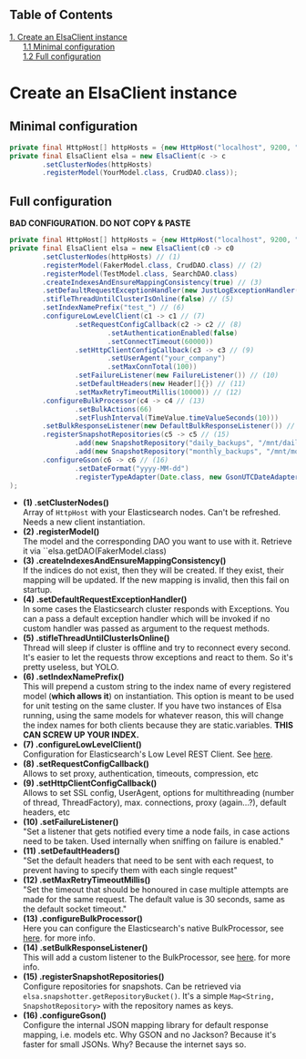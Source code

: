 ## Table of Contents
[1. Create an ElsaClient instance](#create-an-elsaclient-instance)<br>
&nbsp;&nbsp;&nbsp;&nbsp;&nbsp;&nbsp;[1.1 Minimal configuration](#minimal-configuration)<br>
&nbsp;&nbsp;&nbsp;&nbsp;&nbsp;&nbsp;[1.2 Full configuration](#full-configuration)<br>
# Create an ElsaClient instance
## Minimal configuration

```JAVA
private final HttpHost[] httpHosts = {new HttpHost("localhost", 9200, "http")};
private final ElsaClient elsa = new ElsaClient(c -> c
        .setClusterNodes(httpHosts)
        .registerModel(YourModel.class, CrudDAO.class));
```

## Full configuration

**BAD CONFIGURATION. DO NOT COPY & PASTE**


```JAVA
private final HttpHost[] httpHosts = {new HttpHost("localhost", 9200, "http")};
private final ElsaClient elsa = new ElsaClient(c0 -> c0
        .setClusterNodes(httpHosts) // (1)
        .registerModel(FakerModel.class, CrudDAO.class) // (2)
        .registerModel(TestModel.class, SearchDAO.class)
        .createIndexesAndEnsureMappingConsistency(true) // (3)
        .setDefaultRequestExceptionHandler(new JustLogExceptionHandler()) // (4)
        .stifleThreadUntilClusterIsOnline(false) // (5)
        .setIndexNamePrefix("test_") // (6)
        .configureLowLevelClient(c1 -> c1 // (7)
                .setRequestConfigCallback(c2 -> c2 // (8)
                        .setAuthenticationEnabled(false)
                        .setConnectTimeout(60000))
                .setHttpClientConfigCallback(c3 -> c3 // (9)
                        .setUserAgent("your_company")
                        .setMaxConnTotal(100))
                .setFailureListener(new FailureListener()) // (10)
                .setDefaultHeaders(new Header[]{}) // (11)
                .setMaxRetryTimeoutMillis(10000)) // (12)
        .configureBulkProcessor(c4 -> c4 // (13)
                .setBulkActions(66)
                .setFlushInterval(TimeValue.timeValueSeconds(10)))
        .setBulkResponseListener(new DefaultBulkResponseListener()) // (14)
        .registerSnapshotRepositories(c5 -> c5 // (15)
                .add(new SnapshotRepository("daily_backups", "/mnt/daily_backups"))
                .add(new SnapshotRepository("monthly_backups", "/mnt/monthly_backups")))
        .configureGson(c6 -> c6 // (16)
                .setDateFormat("yyyy-MM-dd")
                .registerTypeAdapter(Date.class, new GsonUTCDateAdapter()))
);
```


* **(1) .setClusterNodes()**<br>
Array of `HttpHost` with your Elasticsearch nodes. Can't be refreshed. Needs a new client instantiation.
* **(2) .registerModel()**<br>
The model and the corresponding DAO you want to use with it. Retrieve it via ``elsa.getDAO(FakerModel.class)
* **(3) .createIndexesAndEnsureMappingConsistency()**<br>
If the indices do not exist, then they will be created. If they exist, their mapping will be updated. If the new mapping is invalid, then this fail on startup.
* **(4) .setDefaultRequestExceptionHandler()**<br>
In some cases the Elasticsearch cluster responds with Exceptions. You can a pass a default exception handler which will be invoked if no custom handler was passed as argument to the request methods.
* **(5) .stifleThreadUntilClusterIsOnline()**<br>
Thread will sleep if cluster is offline and try to reconnect every second. It's easier to let the requests throw exceptions and react to them. So it's pretty useless, but YOLO.
* **(6) .setIndexNamePrefix()**<br>
This will prepend a custom string to the index name of every registered model (**which allows it**) on instantiation. This option is meant to be used for unit testing on the same cluster. If you have two instances of Elsa running, using the same models for whatever reason, this will change the index names for both clients because they are static.variables. **THIS CAN SCREW UP YOUR INDEX.**
* **(7) .configureLowLevelClient()**<br>
Configuration for Elasticsearch's Low Level REST Client. See [ here](https://www.elastic.co/guide/en/elasticsearch/client/java-rest/current/java-rest-low.html).
* **(8) .setRequestConfigCallback()**<br>
Allows to set proxy, authentication, timeouts, compression, etc
* **(9) .setHttpClientConfigCallback()**<br>
Allows to set SSL config, UserAgent, options for multithreading (number of thread, ThreadFactory), max. connections, proxy (again...?), default headers, etc
* **(10) .setFailureListener()**<br>
"Set a listener that gets notified every time a node fails, in case actions need to be taken. Used internally when sniffing on failure is enabled."
* **(11) .setDefaultHeaders()**<br>
"Set the default headers that need to be sent with each request, to prevent having to specify them with each single request"
* **(12) .setMaxRetryTimeoutMillis()**<br>
"Set the timeout that should be honoured in case multiple attempts are made for the same request. The default value is 30 seconds, same as the default socket timeout."
* **(13) .configureBulkProcessor()**<br>
Here you can configure the Elasticsearch's native BulkProcessor, see
[ here](https://www.elastic.co/guide/en/elasticsearch/client/java-api/current/java-docs-bulk-processor.html). for more info.
* **(14) .setBulkResponseListener()**<br>
This will add a custom listener to the BulkProcessor, see
[ here](https://www.elastic.co/guide/en/elasticsearch/client/java-api/current/java-docs-bulk-processor.html). for more info.
* **(15) .registerSnapshotRepositories()**<br>
Configure repositories for snapshots. Can be retrieved via `elsa.snapshotter.getRepositoryBucket()`. It's a simple `Map<String, SnapshotRepository>` with the repository names as keys.
* **(16) .configureGson()**<br>
Configure the internal JSON mapping library for default response mapping, i.e. models etc. Why GSON and no Jackson? Because it's faster for small JSONs. Why? Because the internet says so.


